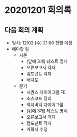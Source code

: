 # 20201201 회의록

## 다음 회의 계획

- 일시: 12/02 (수) 21:00 진행 예정
- 해야할 일
  - 시온
    - (앞에 3개) 테스트 명세
    - 오류보고서 각자
    - 컴포넌트 각자
    - 배치도
  - 문기
    - 시퀀스 다이어그램 FE
    - 소스코드 정리
    - 액티비티 다이어그램
    - (뒤에 3개) 테스트 명세
    - 오류보고서 각자
    - 컴포넌트 각자
    - 계획서 수정